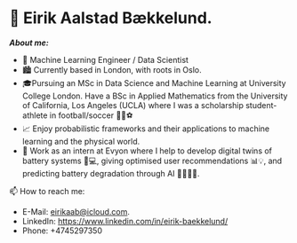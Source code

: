 # 👋 Eirik Aalstad Bækkelund.
***About me:***
- 🤖 Machine Learning Engineer / Data Scientist
- 🏙️ Currently based in London, with roots in Oslo. 
- 🎓Pursuing an MSc in Data Science and Machine Learning at University College London. Have a BSc in Applied Mathematics from the University of California, Los Angeles (UCLA) where I was a scholarship student-athlete in football/soccer 🏃‍♂⚽️
-  📈 Enjoy probabilistic frameworks and their applications to machine learning and the physical world.
-  🔧  Work as an intern at Evyon where I help to develop digital twins of battery systems 🔋💻, giving optimised user recommendations 📊💡, and predicting battery degradation through AI 🤖🕵️‍♂️🧠.

📫 How to reach me:  
* E-Mail: eirikaab@icloud.com.
* LinkedIn: https://www.linkedin.com/in/eirik-baekkelund/
* Phone:  +4745297350

<!---
eirikbaekkelund/eirikbaekkelund is a ✨ special ✨ repository because its `README.md` (this file) appears on your GitHub profile.
You can click the Preview link to take a look at your changes.
--->
